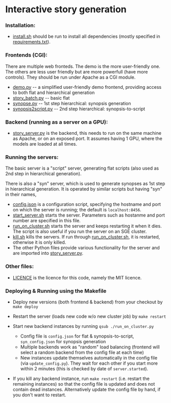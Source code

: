 # Interactive story generation

### Installation:

* [install.sh](./install.sh) should be run to install all dependencies (mostly
  specified in [requirements.txt](requirements.txt)).

### Frontends (CGI):

There are multiple web fronteds.
The demo is the more user-friendly one.
The others are less user friendly but are more powerfull (have more controls).
They should be run under Apache as a CGI module.

* [demo.py](./demo.py) -- a simplified user-friendly demo frontend, providing
  access to both flat and hierarchical generation
* [story_batch.py](./story_batch.py) -- basic flat 
* [synopse.py](./synopse.py) -- 1st step hierarchical: synopsis generation
* [synopsis2script.py](./synopsis2script.py) -- 2nd step hierarchical: synopsis-to-script

### Backend (running as a server on a GPU):

* [story_server.py](./story_server.py) is the backend, this needs to run on the same machine as Apache, or on an exposed port. It assumes having 1 GPU, where the models are loaded at all times.

### Running the servers:

The basic server is a "script" server, generating flat scripts (also used as
2nd step in hierarchical generation).

There is also a "syn" server, which is used to generate synopses as 1st step
in hierarchical generation. It is operated by similar scripts but having "syn"
in their names,

* [config.json](config.json) is a configuration script, specifying the
  hostname and port on which the server is running; the default is
  `localhost:8456`.
* [start_server.sh](./start_server.sh) starts the server. Parameters such as
  hostanme and port number are specified in this file.
* [run_on_cluster.sh](./run_on_cluster.sh) starts the server and keeps
  restarting it when it dies. The script is also useful if you run the server
  on an SGE cluster.
* [kill.sh](./kill.sh) kills the servers. If run through
  [run_on_cluster.sh](./run_on_cluster.sh), it is restarted, otherwise it is only killed.
* The other Python files provide various functionality for the server and are
  imported into [story_server.py](./story_server.py).

### Other files:

* [LICENCE](LICENCE) is the licence for this code, namely the MIT licence.

### Deploying & Running using the Makefile

* Deploy new versions (both frontend & backend) from your checkout by `make deploy`

* Restart the server (loads new code w/o new cluster job) by `make restart`

* Start new backend instances by running `qsub ./run_on_cluster.py`
    * Config file is `config.json` for flat & synopsis-to-script, `syn_config.json` for synopsis generation 
    * Multiple backends work as "random" load balancing (frontend will select a random backend from the config file at each time)
    * New instances update themselves automatically in the config file (via `update_config.py`). 
        They wait for each other if you start more within 2 minutes (this is checked by date of `server.started`).

* If you kill any backend instance, run `make restart` (i.e. restart the remaining instances) so that
    the config file is updated and does not contain dead instances. Alternatively update the config file by hand, if you don't want to restart.

